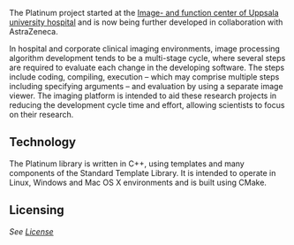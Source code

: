The Platinum project started at the [Image- and function center of Uppsala university hospital](http://www.radiol.uu.se/) and is now being further developed in collaboration with AstraZeneca.

In hospital and corporate clinical imaging environments, image processing algorithm development tends to be a multi-stage cycle, where several steps are required to evaluate each change in the developing software. The steps include coding, compiling, execution – which may comprise multiple steps including specifying arguments – and evaluation by using a separate image viewer. The imaging platform is intended to aid these research projects in reducing the development cycle time and effort, allowing scientists to focus on their research.

## Technology ##
The Platinum library is written in C++, using templates and many components of the Standard Template Library. It is intended to operate in Linux, Windows and Mac OS X environments and is built using CMake.

## Licensing ##
_See [License](License.md)_